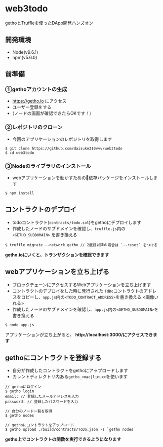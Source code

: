 # web3todo
gethoとTruffleを使ったDApp開発ハンズオン

## 開発環境
- Node(v9.6.1)
- npm(v5.6.0)

## 前準備  
### ①gethoアカウントの生成
- https://getho.io にアクセス
- ユーザー登録をする
- (ノードの画面が確認できたらOKです！)

### ②レポジトリのクローン  
- 今回のアプリケーションのレポジトリを取得します

```
$ git clone https://github.com/daisuke310vvv/web3todo
$ cd web3todo
```

### ③Nodeのライブラリのインストール  
- webアプリケーションを動かすための依存パッケージをインストールします

```
$ npm install
```

## コントラクトのデプロイ  
- todoコントラクト(`contracts/todo.sol`)をgethoにデプロイします
- 作成したノードのサブドメインを確認し、`truffle.js`内の`<GETHO_SUBDOMAIN>` を書き換える

```
$ truffle migrate --network getho // 2度目以降の場合は `--reset` をつける
```

**getho.ioにいくと、トランザクションを確認できます**

## webアプリケーションを立ち上げる  
- ブロックチェーンにアクセスするWebアプリケーションを立ち上げます
- コントラクトのデプロイをした時に発行された `TdDo`コントラクトのアドレスをコピーし、`app.js`内の`<TODO_CONTRACT_ADDRESS>`を書き換える
<画像いれる>
- 作成したノードのサブドメインを確認し、`app.js`内の`<GETHO_SUBDOMAIN>`を書き換える

```
$ node app.js
```

アプリケーションが立ち上がると、
**http://localhost:3000/にアクセスできます**

## gethoにコントラクトを登録する  
- 自分が作成したコントラクトをgethoにアップロードします
- カレントディレクトリ内ある`getho_<mac|linux>`を使います

```
// gethoにログイン
$ getho login
email: // 登録したメールアドレスを入力
password: // 登録したパスワードを入力

// 自分のノード一覧を取得
$ getho nodes

// gethoにコントラクトをアップロード
$ getho upload ./build/contracts/ToDo.json -s `getho nodes`
```

**getho上でコントラクトの関数を実行できるようになります**